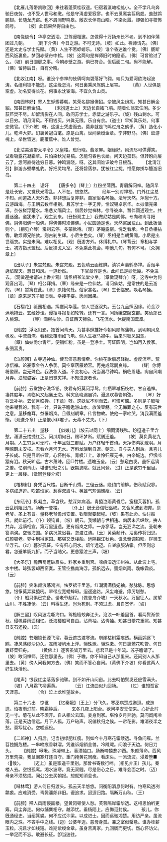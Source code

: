 <!-- { "loadSidebar": true } -->
　　【北雁儿落带凯歌回】来往着蓬莱桂驭遥。归宿着瀛岫松虬小。全不学凡鸟奔驰日夜劳。也不受人世弓和缴。他是守淸虚爱寂寥。也不去觅鸾衾翦凤翘。羞鼓鹍鹏翅。长随龙虎窑。也不屑闻野鸣皋。敞衣长伴商山皓。不染炎嚣。却强如寻枝怖鸽号。 
　　〔坡〕此鹤果然得自由也。 

　　【南侥侥令】华亭空洒泪。卫驾谩相邀。怎做得十万扬州长不老。到不如伴蒲团过几朝。 
　　〔鹤下介佛〕今日之游。不可无诗。〔坡〕如此。禅师请先。〔佛〕还是太史与学士先赋。〔黄〕人生不若蜉蝣乐。〔坡〕谁个昏迷谁个觉。〔佛〕肠断西风饭裏鱼。梦回赤壁舟中鹤。〔坡〕这两句是禅师旧时的隐语。〔佛〕可曾验过了么。〔坡〕前日圜扉之事。今朝赤壁之游。俱已符合。但后面二句。尙不能解。〔佛〕留待后日。自有分晓。 

　　【北收江南】呀。谁没个参禅的伎俩呵向碧落好飞翱。端只为爱河欲海起波涛。名缰利锁不能逃。这尘缘怎消。何日裏乘风驾鹤上层霄。 
　　〔黄〕人世俱是空虚。功名安得长在。何事永沈宦海。不宜久负山灵。 

　　【南园林好】寄人生蜉蝣暮朝。笑荣名猕猴儛招。奈被风尘纷扰。知甚日解金貂。知甚日解金貂。 
　　〔末扮道士上〕天边长自妬飞鹇。随着仙翁去住闲。多少荻芦焚不尽。却留淸影在人间。敢问苏学士。赤壁之游乐乎。〔坡〕残山剩水。可以目穷。明月淸风。不用钱买。兴眞无限。乐自有余。〔道士〕早知眞乐处。何事恋微官。〔下介坡〕呀。这道士凭虚而去。莫非就是飞鸣过舟之鹤乎。〔黄〕造化小儿。乾坤大梦。幻裏黄冠白氅。原是山禽。世间紫绶金章。宁非野马。〔佛〕蚁游槐上。举世皆迷。鹿覆蕉中。谁人曾觉。 

　　【北沽美酒带太平令】凤皇楼。班行晓。翡翠屛。姻缘好。风流尽可供谭笑。试看吸露花凝霜草。只怕染秋光易槁。怎能勾春色长娇。问天边孤鹤。但转盼向层云了。恁呵直待途穷日暮。钟鸣漏晓。呀。这其间谁识破今日根苗。 
　　【北淸江引】醉游赤壁攀虬豹。好把灵均吊。还将碧落参。犹被红尘扰。惟愿你掷华簪游旧岛。 

　　第二十四出　诟奸 
　　【唐多令】〔琴上〕红粉坐蒲团。靑眉解问禅。随风早是赴长安。又觉秋光零乱。人不在。恨悠然。 
　　经年一别对禅栖。门外红尘总不知。闻道故人天外去。非非想后复非非。自家俗名琴操。法号天然。萍憩十方。云游四海。与王朝云数年相别。且苏学士一字无传。怜奴锡卓京华。本拟偕完果谛。奈彼槎浮楚水。堪悲又隔风尘。借居妙觉禅林。徐寻彼岸。暂伴圆通观主。共启迷途。道犹未了。观主到来。〔丑扮观主上〕我做尼姑是阴佛。专向和尙寻阳佛。阴佛阳佛一般佛。得佛佛时须佛佛。小尼圆通是也。天然寓居荒山。到此扳话则个。〔相见介琴〕宝刹云停。多蒙款待。〔观〕茅庵露宿。愧乏看承。今日丞相拈香。敢烦师兄陪款。则古刹生辉。小尼生色矣。〔琴〕丞相是当朝黄阁。小尼是出世缁衣。实是未同。难以相见。〔观〕旣游方外。休缚礼中。〔琴背云〕章相与学士。初方指水盟松。后反操戈入室。不免乘此机会。嘲他几句。有何不可。〔众拥章上〕 

　　【出队子】朱宫梵殿。朱宫梵殿。五色晴云画栋鲜。淸钟声裏鹤参禅。香烟半遶焰摩天。慧日和风。一道纷然。 
　　下官章惇是也。此间已是妙觉庵。不免进去。〔观做迎接请进上香介观〕请丞相爷法堂少坐。〔章做窥琴介〕呀。这寺中为何观音出现。〔琴〕相公拜揖。〔章〕缘来是一位仙姑。请问仙姑。是常住的是云游的。〔琴〕暂寓在此。〔章〕原籍何处。俗家甚名。〔琴〕生长临安。唤名琴操。〔章〕原来是苏子瞻旧表。幸接丰姿。愿闻因果。 

　　【石榴花】祗园相遇。挥麈问华莲。惊人世逐双丸。玉台九品照因缘。论金沙满地拖云。玄经妙诠。谩搜寻报复如轮转。还有一言。问娇娥空隐玄都。笑仙郞已入桃源。 
　　〔琴〕滴柳拈沙。自证西天狮象。飞花流水。休提南国鸾凰。 

　　【前腔】浮沤幻影。搔首问靑天。为甚事肆雄奸今朝风顺驾蒲帆。到明朝风息帆收。中流自淹。看翻云覆雨如飞电。倘人生裾马襟牛。后来时锁凤囚鸾。 
　　〔章〕仙姑尙尔靑年。便销红粉。虽是一登净土。可证圆明。岂如再入侯家。永图富贵。 

　　【泣颜回】古寺遇神仙。使吾侪意惹情牵。你桃花歌扇忍轻抛。虚度流年。荒凉悟禅。论豪家金谷人争羡。莫空辜落雁娇容。再完成驾鹊良缘。 
　　〔琴〕你傅粉盈房。岂无殊色。我洗妆入道。不变初心。况当漏尽钟鸣。祸临眉睫。尙自风嘲月弄。浪想姿容。正是罔觉灾祥。不知进退者也。 

　　【前腔】云堂独守洗华铅。使君有妇莫问浮鸳。红栖翠减柘枝枯。甘自逃禅。凄其度年。肯临风又起襄王恋。料灾危晓漏晨钟。漫追欢暮管朝弦。 
　　〔琴〕好将云补衲。去访月临禅。〔下章〕呀。这妖尼不别而去。可恼可恼。多则是子瞻唆他来嘲我的。我有一计。只说子瞻遨游山水。放浪壶觞。全无悔罪之心。反有玩世之意。量移儋耳。益罹烟岚。且假刻朝章。传言物故。使他一家啼哭。消我满面羞惭。〔观送介章〕正是恨小非君子。无毒不丈夫。〔下〕 

　　第二十五出　量移 
　　【似娘儿】〔坡云过同上〕细雨滴残秋。盼迢遥千里含愁。潇潇云缕抛红豆。问瓜期何日。赐环梦断。赋鵩还羞。 
　　〔坡〕莫负黄花九月期。人生穷达可无时。十年且就三都赋。万户终轻千首诗。天净伤鸿犹戢羽。月明惊鹊未安枝。君看六月河无水。万斛龙骧到自迟。朝云。自与夫人别后。且喜儿子长成。只是目断桩萱。心怀荆布。靑枫江上。谁怜归雁无书。白帝城边。但恨啼猿有泪。秋天旷远。古木萧踈。回□竹楼。遥瞻玉垒。〔云〕愁窥白发。虽怀远谪之羞。忆别靑山。堪谱思归之引。旣期逈眺。就此同登。〔过〕正是欲穷千里目。更上一层楼。〔做同登楼介坡〕 

　　【梧桐树】身凭百尺楼。目断千山秀。三径云迷。隐约门前柳。伤秋赋寂寥。多病成迤逗。吹笛谁家。惹得双眉斗。英雄气短偏憔瘦。〔云〕 

　　【东瓯令】枫凝血。草含秋。愁深如病酒。靑猿泣雨黄昏后。宽褪芙蓉扣。孤云乱树阻归舟。肠断一登楼。 
　　〔仆上〕旣无音信归巫峡。又合风波到海邦。禀老爷。圣上有旨。量移老爷儋州安置。钦限就要起程。〔坡〕果有此命。快讨船只。就此前行。〔仆〕领钧旨。〔坡〕朝云。我懒朝与世相违。幽居未苦纵飮。拚人共弃。远谪相宜。第万里迢遥。更有烟岚之瘴。一身寥落。岂无泗涕之流。圣朝未答涓涘。空驰海国。多病况兼迟暮。怎渡江涛。〔云〕黄菊频开。泪裏传将归思。红颜顿老。梦中到得家园。那堪又泛楼船。远隔锦江秋色。谁念慵调铅粉。徘徊玉垒浮云。〔过〕暮岁孤征。空有归心问水。龆年远迈。自嗟旅服沾霜。但臣则忠君。怎避羊肠九折。而子当随父。更悲猿泣三声。〔坡〕 

　　【大圣乐】瞻西蜀蹙破眉头。料家乡重到否。啼痕湿透江州袖。从此波上宅。水中楼。琼弦罢却西窗奏。玉管空携南海浮。孤帆远去。蛮烟岚雨。毳帐霜裘。〔云〕 

　　【前腔】笑朱颜浪荡鸿洲。怯罗裙千里游。红潮滴满杨妃袖。愁脉脉。思悠悠。银筝莫弄猱猿吼。翠带应宽蟋蟀啾。迢遥途路。风尘难避。瘴厉堪愁。 
　　〔仆〕船只俱已完备。请老爷起程。〔做登舟介坡〕一天秋水。万里征人。属望山川。不胜凄怆。〔云〕料得生还。岂为死别。不须过虑。且自宽怀。〔坡〕 

　　【解三酲】叹风波龙嘶海口。驾桅樯蛟奔江头。沧浪一叶羞回首。看两鬓渐惊秋。侵帆暮雨遥相忆。泛海楼船可自由。沾靑袖。沾靑袖。知甚日菱花重照。知甚日支石还投。〔云〕 

　　【前腔】苍烟锁长源飞溜。暮云遮古渡寒流。崩崖枯树霜痕透。横画鹢逐飞鸥。凄风荡缆沙边久。冻雨凝帆水上浮。骊珠漱。骊珠漱。何日裏莺花吹管。何日裏虾菜归舟。 
　　〔黄佛上〕逐客虽皆万里去。悲君已是十年流。苏子瞻请了。〔坡〕敢问禅师。还往那里去。〔佛〕子瞻。你不知自己从那里来。还问别人从那里去。〔黄〕傍人问我何方去。〔佛〕笑而不答心自闲。〔黄佛下介坡〕你看这两人好生快活也。 

　　【尾声】恨我红尘落落多驰骤。到不如开山问亩。此去呵怕鬓发还应雪满头。 
　　〔坡〕八月霜飞柳遍黄。　　　　〔云〕江流曲似九回肠。 
　　〔过〕谁知孤宦天涯意。　　　　〔合〕泣上龙堆望故乡。 

　　第二十六出　惊讹 
　　【忆秦娥】〔王上〕分飞久。寒巫病楚成迤逗。成迤逗。怕夜雨灯前。晓霜钟后。 
　　玄冬几夜上阳台。欲问平安无使来。心折此时无一寸。菊花从此不须开。自从相公去国。妾身到家。堪怜岁月奔驰。莫问闺闱冷落。正是天边信远。月下人孤。万户砧声。况値秋归之候。一帘花影。难消夜半之愁。莫写忧心。空嗟远役。 

　　【二郞神】人归后。记当初绿肥红瘦。到如今十月寒花霜缕透。寻鱼问雁。兰苕独拥危楼。一串啼痕香韎溜。凭谁诉烟销金兽。冷飕飕。问浪子天边。何日刀头。 
　　【前腔】啾啾。珠凝带上。香湮袖口。肠断啼猿悲卯酉。朱颜薄命。西风万里荒投。我鼠阚寒灯还自守。重门掩黄花同瘦。看床头。一派流波。浸着箜■〈候〉。 
　　〔迈上〕虽是家遥千里别。那曾书寄数行啼。〔相见介王〕孩儿。秦楼人去。空恨孤鸾。湘水波寒。竟无双鲤。尽是伤心之日。难寻会面之时。〔迈〕母亲不须愁烦。闻公公去买朝报。想就知消息也。 

　　【啭林莺】游人何日归渡头。孤云天半悠悠。问衡阳消息何时有。怕寒风透冽鹴裘。应难消受。靑鬓潘郞非旧。谩追求。迢迢归路。隔断万山秋。〔王〕 

　　【前腔】殢人风雨侵画楼。望黄冈顿使人愁。芙蓉隔岸霜华透。这相思怕听更筹。风尘奔走。何似餔麋相守。越添忧。垂杨陌上。应悔觅封侯。 
　　孩儿。你旣通经史。当绍箕裘。何不应试汴梁。以成进士。因而远驰湘楚。用访严亲。虽流眼内之珠。不吝手中之线。〔迈〕公婆年迈。慈母身孤。兼之室似罄悬。谁办桂薪玉粒。况且才如线短。难期紫绶金章。虽身苦离家。九回肠而更切。然心怀访父。一举足而不忘。敢避长征。卽当遄往。 

